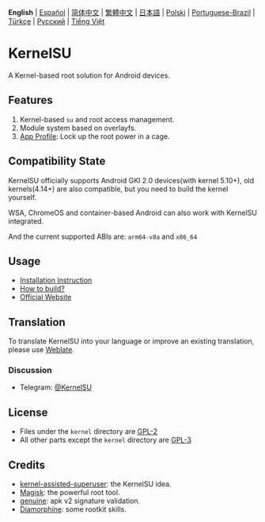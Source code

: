 
**English** | [Español](README_ES.md) | [简体中文](README_CN.md) | [繁體中文](README_TW.md) | [日本語](README_JP.md) | [Polski](README_PL.md) | [Portuguese-Brazil](README_PT-BR.md) | [Türkçe](README_TR.md) | [Русский](README_RU.md) | [Tiếng Việt](README_VI.md)

# KernelSU

A Kernel-based root solution for Android devices.

## Features

1. Kernel-based `su` and root access management.
2. Module system based on overlayfs.
3. [App Profile](https://kernelsu.org/guide/app-profile.html): Lock up the root power in a cage.

## Compatibility State

KernelSU officially supports Android GKI 2.0 devices(with kernel 5.10+), old kernels(4.14+) are also compatible, but you need to build the kernel yourself.

WSA, ChromeOS and container-based Android can also work with KernelSU integrated.

And the current supported ABIs are: `arm64-v8a` and `x86_64`

## Usage

- [Installation Instruction](https://kernelsu.org/guide/installation.html)
- [How to build?](https://kernelsu.org/guide/how-to-build.html)
- [Official Website](https://kernelsu.org/)

## Translation

To translate KernelSU into your language or improve an existing translation, please use [Weblate](https://hosted.weblate.org/engage/kernelsu/).

### Discussion

- Telegram: [@KernelSU](https://t.me/KernelSU)

## License

- Files under the `kernel` directory are [GPL-2](https://www.gnu.org/licenses/old-licenses/gpl-2.0.en.html)
- All other parts except the `kernel` directory are [GPL-3](https://www.gnu.org/licenses/gpl-3.0.html)

## Credits

- [kernel-assisted-superuser](https://git.zx2c4.com/kernel-assisted-superuser/about/): the KernelSU idea.
- [Magisk](https://github.com/topjohnwu/Magisk): the powerful root tool.
- [genuine](https://github.com/brevent/genuine/): apk v2 signature validation.
- [Diamorphine](https://github.com/m0nad/Diamorphine): some rootkit skills.
